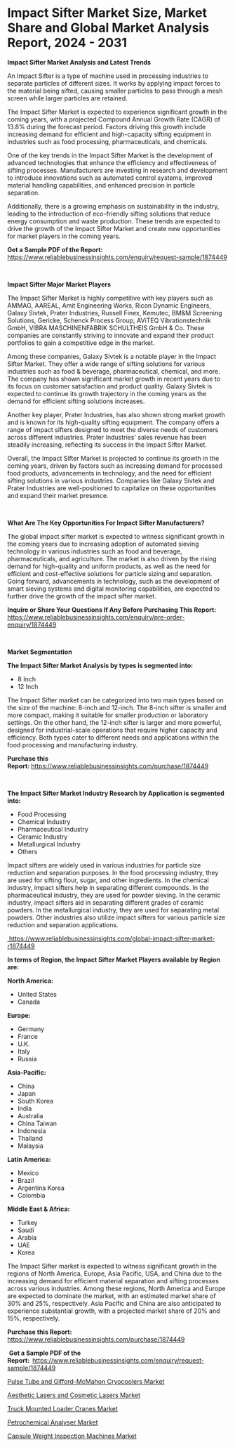 <p><h1>Impact Sifter Market Size, Market Share and Global Market Analysis Report, 2024 - 2031</h1></p><p><strong>Impact Sifter Market Analysis and Latest Trends</strong></p>
<p><p>An Impact Sifter is a type of machine used in processing industries to separate particles of different sizes. It works by applying impact forces to the material being sifted, causing smaller particles to pass through a mesh screen while larger particles are retained.</p><p>The Impact Sifter Market is expected to experience significant growth in the coming years, with a projected Compound Annual Growth Rate (CAGR) of 13.8% during the forecast period. Factors driving this growth include increasing demand for efficient and high-capacity sifting equipment in industries such as food processing, pharmaceuticals, and chemicals.</p><p>One of the key trends in the Impact Sifter Market is the development of advanced technologies that enhance the efficiency and effectiveness of sifting processes. Manufacturers are investing in research and development to introduce innovations such as automated control systems, improved material handling capabilities, and enhanced precision in particle separation.</p><p>Additionally, there is a growing emphasis on sustainability in the industry, leading to the introduction of eco-friendly sifting solutions that reduce energy consumption and waste production. These trends are expected to drive the growth of the Impact Sifter Market and create new opportunities for market players in the coming years.</p></p>
<p><strong>Get a Sample PDF of the Report:&nbsp;</strong> <a href="https://www.reliablebusinessinsights.com/enquiry/request-sample/1874449">https://www.reliablebusinessinsights.com/enquiry/request-sample/1874449</a></p>
<p>&nbsp;</p>
<p><strong>Impact Sifter Major Market Players</strong></p>
<p><p>The Impact Sifter Market is highly competitive with key players such as AMMAG, AAREAL, Amit Engineering Works, Ricon Dynamic Engineers, Galaxy Sivtek, Prater Industries, Russell Finex, Kemutec, BM&M Screening Solutions, Gericke, Schenck Process Group, AViTEQ Vibrationstechnik GmbH, VIBRA MASCHINENFABRIK SCHULTHEIS GmbH & Co. These companies are constantly striving to innovate and expand their product portfolios to gain a competitive edge in the market.</p><p>Among these companies, Galaxy Sivtek is a notable player in the Impact Sifter Market. They offer a wide range of sifting solutions for various industries such as food & beverage, pharmaceutical, chemical, and more. The company has shown significant market growth in recent years due to its focus on customer satisfaction and product quality. Galaxy Sivtek is expected to continue its growth trajectory in the coming years as the demand for efficient sifting solutions increases.</p><p>Another key player, Prater Industries, has also shown strong market growth and is known for its high-quality sifting equipment. The company offers a range of impact sifters designed to meet the diverse needs of customers across different industries. Prater Industries' sales revenue has been steadily increasing, reflecting its success in the Impact Sifter Market.</p><p>Overall, the Impact Sifter Market is projected to continue its growth in the coming years, driven by factors such as increasing demand for processed food products, advancements in technology, and the need for efficient sifting solutions in various industries. Companies like Galaxy Sivtek and Prater Industries are well-positioned to capitalize on these opportunities and expand their market presence.</p></p>
<p>&nbsp;</p>
<p><strong>What Are The Key Opportunities For Impact Sifter Manufacturers?</strong></p>
<p><p>The global impact sifter market is expected to witness significant growth in the coming years due to increasing adoption of automated sieving technology in various industries such as food and beverage, pharmaceuticals, and agriculture. The market is also driven by the rising demand for high-quality and uniform products, as well as the need for efficient and cost-effective solutions for particle sizing and separation. Going forward, advancements in technology, such as the development of smart sieving systems and digital monitoring capabilities, are expected to further drive the growth of the impact sifter market.</p></p>
<p><strong>Inquire or Share Your Questions If Any Before Purchasing This Report:</strong> <a href="https://www.reliablebusinessinsights.com/enquiry/pre-order-enquiry/1874449">https://www.reliablebusinessinsights.com/enquiry/pre-order-enquiry/1874449</a></p>
<p>&nbsp;</p>
<p><strong>Market Segmentation</strong></p>
<p><strong>The Impact Sifter Market Analysis by types is segmented into:</strong></p>
<p><ul><li>8 Inch</li><li>12 Inch</li></ul></p>
<p><p>The Impact Sifter market can be categorized into two main types based on the size of the machine: 8-inch and 12-inch. The 8-inch sifter is smaller and more compact, making it suitable for smaller production or laboratory settings. On the other hand, the 12-inch sifter is larger and more powerful, designed for industrial-scale operations that require higher capacity and efficiency. Both types cater to different needs and applications within the food processing and manufacturing industry.</p></p>
<p><strong>Purchase this Report:&nbsp;</strong><a href="https://www.reliablebusinessinsights.com/purchase/1874449">https://www.reliablebusinessinsights.com/purchase/1874449</a></p>
<p>&nbsp;</p>
<p><strong>The Impact Sifter Market Industry Research by Application is segmented into:</strong></p>
<p><ul><li>Food Processing</li><li>Chemical Industry</li><li>Pharmaceutical Industry</li><li>Ceramic Industry</li><li>Metallurgical Industry</li><li>Others</li></ul></p>
<p><p>Impact sifters are widely used in various industries for particle size reduction and separation purposes. In the food processing industry, they are used for sifting flour, sugar, and other ingredients. In the chemical industry, impact sifters help in separating different compounds. In the pharmaceutical industry, they are used for powder sieving. In the ceramic industry, impact sifters aid in separating different grades of ceramic powders. In the metallurgical industry, they are used for separating metal powders. Other industries also utilize impact sifters for various particle size reduction and separation applications.</p></p>
<p><a href="https://www.reliablebusinessinsights.com/global-impact-sifter-market-r1874449">&nbsp;https://www.reliablebusinessinsights.com/global-impact-sifter-market-r1874449</a></p>
<p><strong>In terms of Region, the Impact Sifter Market Players available by Region are:</strong></p>
<p>
    <p> <strong> North America: </strong>
        <ul>
            <li>United States</li>
            <li>Canada</li>
        </ul>
        </p> 
    <p> <strong> Europe: </strong>
        <ul>
            <li>Germany</li>
            <li>France</li>
            <li>U.K.</li>
            <li>Italy</li>
            <li>Russia</li>
        </ul>
        </p> 
    <p> <strong> Asia-Pacific: </strong>
        <ul>
            <li>China</li>
            <li>Japan</li>
            <li>South Korea</li>
            <li>India</li>
            <li>Australia</li>
            <li>China Taiwan</li>
            <li>Indonesia</li>
            <li>Thailand</li>
            <li>Malaysia</li>
        </ul>
        </p> 
    <p> <strong> Latin America: </strong>
        <ul>
            <li>Mexico</li>
            <li>Brazil</li>
            <li>Argentina Korea</li>
            <li>Colombia</li>
        </ul>
        </p> 
    <p> <strong> Middle East & Africa: </strong>
        <ul>
            <li>Turkey</li>
            <li>Saudi</li>
            <li>Arabia</li>
            <li>UAE</li>
            <li>Korea</li>
        </ul>
    </p>
    </p>
<p><p>The Impact Sifter market is expected to witness significant growth in the regions of North America, Europe, Asia Pacific, USA, and China due to the increasing demand for efficient material separation and sifting processes across various industries. Among these regions, North America and Europe are expected to dominate the market, with an estimated market share of 30% and 25%, respectively. Asia Pacific and China are also anticipated to experience substantial growth, with a projected market share of 20% and 15%, respectively.</p></p>
<p><strong>Purchase this Report: </strong><a href="https://www.reliablebusinessinsights.com/purchase/1874449">https://www.reliablebusinessinsights.com/purchase/1874449</a></p>
<p>&nbsp;<strong>Get a Sample PDF of the Report:&nbsp;&nbsp;</strong><a href="https://www.reliablebusinessinsights.com/enquiry/request-sample/1874449">https://www.reliablebusinessinsights.com/enquiry/request-sample/1874449</a></p>
<p><strong></strong></p>
<p><p><a href="https://github.com/trameciabutler45/Market-Research-Report-List-1/blob/main/pulse-tube-and-gifford-mcmahon-cryocoolers-market.md">Pulse Tube and Gifford-McMahon Cryocoolers Market</a></p><p><a href="https://github.com/ochgvvcj16/Market-Research-Report-List-1/blob/main/aesthetic-lasers-and-cosmetic-lasers-market.md">Aesthetic Lasers and Cosmetic Lasers Market</a></p><p><a href="https://github.com/nicoletavirag/Market-Research-Report-List-4/blob/main/truck-mounted-loader-cranes-market.md">Truck Mounted Loader Cranes Market</a></p><p><a href="https://github.com/btwcqfvq34/Market-Research-Report-List-2/blob/main/petrochemical-analyser-market.md">Petrochemical Analyser Market</a></p><p><a href="https://github.com/JosephMorgnlvXXff/Market-Research-Report-List-1/blob/main/capsule-weight-inspection-machines-market.md">Capsule Weight Inspection Machines Market</a></p></p>